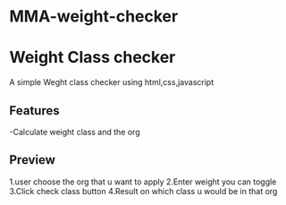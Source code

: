 # MMA-weight-checker

# Weight Class checker
A simple Weght class checker using html,css,javascript

## Features
-Calculate weight class and the org 

## Preview
1.user choose the org that u want to apply
2.Enter weight you can toggle 
3.Click check class button
4.Result on which class u would be in that org
